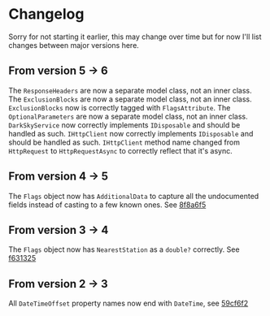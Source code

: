 # Changelog

Sorry for not starting it earlier, this may change over time but for now I'll list changes between major versions here.

## From version 5 -> 6

The `ResponseHeaders` are now a separate model class, not an inner class.
The `ExclusionBlocks` are now a separate model class, not an inner class.
`ExclusionBlocks` now is correctly tagged with `FlagsAttribute`.
The `OptionalParameters` are now a separate model class, not an inner class.
`DarkSkyService` now correctly implements `IDisposable` and should be handled as such.
`IHttpClient` now correctly implements `IDisposable` and should be handled as such.
`IHttpClient` method name changed from `HttpRequest` to `HttpRequestAsync` to correctly reflect that it's async.

## From version 4 -> 5

The `Flags` object now has `AdditionalData` to capture all the undocumented fields instead of casting to a few known ones. See [8f8a6f5](https://github.com/amweiss/dark-sky-core/commit/8f8a6f5e5109f909b039fa7cfc8c88a715d6723a)

## From version 3 -> 4

The `Flags` object now has `NearestStation` as a `double?` correctly. See [f631325](https://github.com/amweiss/dark-sky-core/commit/f6313258ba2f375370ae9cdacb9376936783420a)

## From version 2 -> 3

All `DateTimeOffset` property names now end with `DateTime`, see [59cf6f2](https://github.com/amweiss/dark-sky-core/commit/59cf6f26a9b9b1213d24f4572d6ae8d2531a0535)
